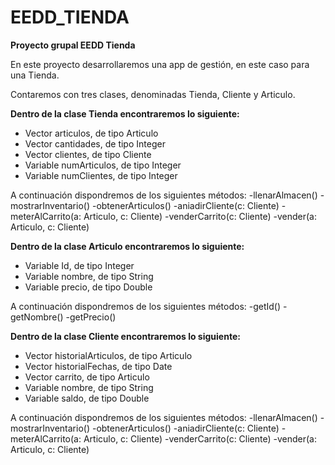 # EEDD_TIENDA
**Proyecto grupal EEDD Tienda**

En este proyecto desarrollaremos una app de gestión, en este caso para una Tienda.

Contaremos con tres clases, denominadas Tienda, Cliente y Articulo.

**Dentro de la clase Tienda encontraremos lo siguiente:**
  - Vector articulos, de tipo Articulo
  - Vector cantidades, de tipo Integer
  - Vector clientes, de tipo Cliente
  - Variable numArticulos, de tipo Integer
  - Variable numClientes, de tipo Integer
  
  A continuación dispondremos de los siguientes métodos:
    -llenarAlmacen()
    -mostrarInventario()
    -obtenerArticulos()
    -aniadirCliente(c: Cliente)
    -meterAlCarrito(a: Articulo, c: Cliente)
    -venderCarrito(c: Cliente)
    -vender(a: Articulo, c: Cliente)
    
    

**Dentro de la clase Articulo encontraremos lo siguiente:**
  - Variable Id, de tipo Integer
  - Variable nombre, de tipo String
  - Variable precio, de tipo Double
  
  A continuación dispondremos de los siguientes métodos:
    -getId()
    -getNombre()
    -getPrecio()
 
 
 
**Dentro de la clase Cliente encontraremos lo siguiente:**
  - Vector historialArticulos, de tipo Articulo
  - Vector historialFechas, de tipo Date
  - Vector carrito, de tipo Articulo
  - Variable nombre, de tipo String
  - Variable saldo, de tipo Double
  
  A continuación dispondremos de los siguientes métodos:
    -llenarAlmacen()
    -mostrarInventario()
    -obtenerArticulos()
    -aniadirCliente(c: Cliente)
    -meterAlCarrito(a: Articulo, c: Cliente)
    -venderCarrito(c: Cliente)
    -vender(a: Articulo, c: Cliente) 



